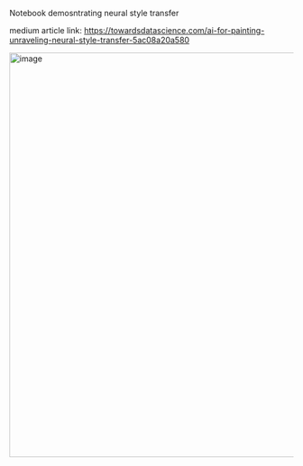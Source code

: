 Notebook demosntrating neural style transfer

medium article link: https://towardsdatascience.com/ai-for-painting-unraveling-neural-style-transfer-5ac08a20a580

<img width="718" alt="image" src="https://user-images.githubusercontent.com/98767932/198866272-aed160b6-26ef-496c-96ac-2c09eed90313.png">

